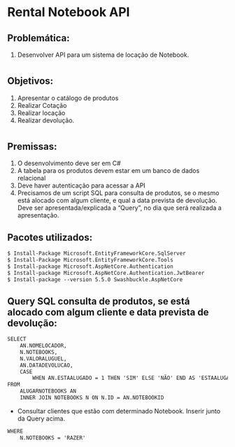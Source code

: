 # Rental Notebook API ##

## Problemática:
1.	Desenvolver API para um sistema de locação de Notebook.
#
## Objetivos:
1.	Apresentar o catálogo de produtos
2.	Realizar Cotação
3.	Realizar locação
4.	Realizar devolução.
#
## Premissas:
1.	O desenvolvimento deve ser em C#
2.	A tabela para os produtos devem estar em um banco de dados relacional
3.	Deve haver autenticação para acessar a API
4.	Precisamos de um script SQL para consulta de produtos, se o mesmo está alocado com algum cliente, e qual a data prevista de devolução. Deve ser apresentada/explicada a “Query”, no dia que será realizada a apresentação.
## Pacotes utilizados:
```html
$ Install-Package Microsoft.EntityFrameworkCore.SqlServer
$ Install-Package Microsoft.EntityFrameworkCore.Tools
$ Install-package Microsoft.AspNetCore.Authentication
$ Install-package Microsoft.AspNetCore.Authentication.JwtBearer
$ Install-package --version 5.5.0 Swashbuckle.AspNetCore
```
## Query SQL consulta de produtos, se está alocado com algum cliente e data prevista de devolução:
```html
SELECT
	AN.NOMELOCADOR, 
	N.NOTEBOOKS,
	N.VALORALUGUEL,
	AN.DATADEVOLUCAO,
	CASE 
		WHEN AN.ESTAALUGADO = 1 THEN 'SIM' ELSE 'NÃO' END AS 'ESTAALUGADO'
FROM  
	ALUGARNOTEBOOKS	AN
	INNER JOIN NOTEBOOKS N ON N.ID = AN.NOTEBOOKID
```
- Consultar clientes que estão com determinado Notebook. Inserir junto da Query acima.
```html
WHERE
	N.NOTEBOOKS = 'RAZER' 
```
